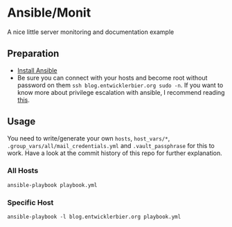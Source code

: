 # Ansible/Monit
A nice little server monitoring and documentation example

## Preparation

- [Install Ansible](http://docs.ansible.com/ansible/intro_installation.html#latest-releases-via-pip)
- Be sure you can connect with your hosts and become root without password on them `ssh blog.entwicklerbier.org sudo -n`. If you want to know more about privilege escalation with ansible, I recommend reading [this](http://docs.ansible.com/ansible/become.html).

## Usage
You need to write/generate your own `hosts`, `host_vars/*`, `.group_vars/all/mail_credentials.yml` and `.vault_passphrase` for this to work.
Have a look at the commit history of this repo for further explanation.

### All Hosts
```
ansible-playbook playbook.yml
```

### Specific Host
```
ansible-playbook -l blog.entwicklerbier.org playbook.yml
```
